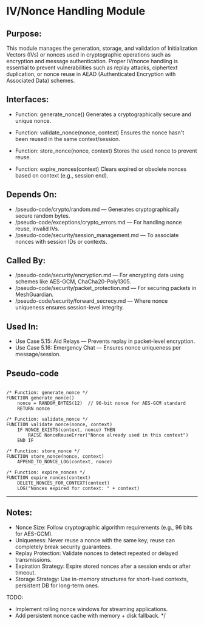 # IV/Nonce Handling Module

## Purpose:
This module manages the generation, storage, and validation of Initialization Vectors (IVs) or nonces used in cryptographic operations such as encryption and message authentication. 
Proper IV/nonce handling is essential to prevent vulnerabilities such as replay attacks, ciphertext duplication, or nonce reuse in AEAD (Authenticated Encryption with Associated Data) schemes.

## Interfaces:
- Function: generate_nonce()
  Generates a cryptographically secure and unique nonce.

- Function: validate_nonce(nonce, context)
  Ensures the nonce hasn't been reused in the same context/session.

- Function: store_nonce(nonce, context)
  Stores the used nonce to prevent reuse.

- Function: expire_nonces(context)
  Clears expired or obsolete nonces based on context (e.g., session end).

## Depends On:
- /pseudo-code/crypto/random.md — Generates cryptographically secure random bytes.
- /pseudo-code/exceptions/crypto_errors.md — For handling nonce reuse, invalid IVs.
- /pseudo-code/security/session_management.md — To associate nonces with session IDs or contexts.

## Called By:
- /pseudo-code/security/encryption.md — For encrypting data using schemes like AES-GCM, ChaCha20-Poly1305.
- /pseudo-code/security/packet_protection.md — For securing packets in MeshGuardian.
- /pseudo-code/security/forward_secrecy.md — Where nonce uniqueness ensures session-level integrity.

## Used In:
- Use Case 5.15: Aid Relays — Prevents replay in packet-level encryption.
- Use Case 5.16: Emergency Chat — Ensures nonce uniqueness per message/session.


## Pseudo-code
```pseudocode

/* Function: generate_nonce */
FUNCTION generate_nonce()
    nonce = RANDOM_BYTES(12)  // 96-bit nonce for AES-GCM standard
    RETURN nonce

/* Function: validate_nonce */
FUNCTION validate_nonce(nonce, context)
    IF NONCE_EXISTS(context, nonce) THEN
        RAISE NonceReuseError("Nonce already used in this context")
    END IF

/* Function: store_nonce */
FUNCTION store_nonce(nonce, context)
    APPEND_TO_NONCE_LOG(context, nonce)

/* Function: expire_nonces */
FUNCTION expire_nonces(context)
    DELETE_NONCES_FOR_CONTEXT(context)
    LOG("Nonces expired for context: " + context)
```

---

## Notes:
- Nonce Size: Follow cryptographic algorithm requirements (e.g., 96 bits for AES-GCM).
- Uniqueness: Never reuse a nonce with the same key; reuse can completely break security guarantees.
- Replay Protection: Validate nonces to detect repeated or delayed transmissions.
- Expiration Strategy: Expire stored nonces after a session ends or after timeout.
- Storage Strategy: Use in-memory structures for short-lived contexts, persistent DB for long-term ones.

TODO:
- Implement rolling nonce windows for streaming applications.
- Add persistent nonce cache with memory + disk fallback.
*/
